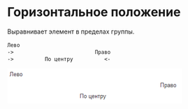 # Горизонтальное положение
Выравнивает элемент в пределах группы.

```text
Лево
->                          Право
->          По центру          <-
```
<kbd> ![](./_images/align.png) </kbd> 